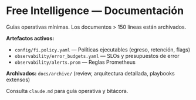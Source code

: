 # Free Intelligence — Documentación

Guías operativas mínimas. Los documentos > 150 líneas están archivados.

**Artefactos activos:**
- `config/fi.policy.yaml` — Políticas ejecutables (egreso, retención, flags)
- `observability/error_budgets.yaml` — SLOs y presupuestos de error
- `observability/alerts.prom` — Reglas Prometheus

**Archivados:** `docs/archive/` (review, arquitectura detallada, playbooks extensos)

Consulta `claude.md` para guía operativa y bitácora.

